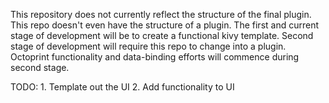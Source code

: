 This repository does not currently reflect the structure of the final plugin. This repo doesn't even have the structure of a plugin. 
The first and current stage of development will be to create a functional kivy template. Second stage of development will require this repo to change into a plugin. Octoprint functionality and data-binding efforts will commence during second stage.

TODO:
	1. Template out the UI
	2. Add functionality to UI